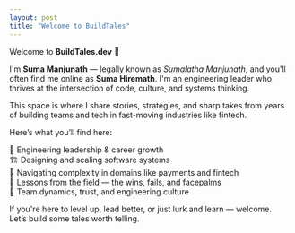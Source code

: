```yaml
---
layout: post
title: "Welcome to BuildTales"
---
```


Welcome to **BuildTales.dev** 👋

I'm **Suma Manjunath** — legally known as *Sumalatha Manjunath*, and you'll often find me online as **Suma Hiremath**. I'm an engineering leader who thrives at the intersection of code, culture, and systems thinking.

This space is where I share stories, strategies, and sharp takes from years of building teams and tech in fast-moving industries like fintech.

Here’s what you’ll find here:

🧭 Engineering leadership & career growth  
🏗️ Designing and scaling software systems  
💸 Navigating complexity in domains like payments and fintech  
🧪 Lessons from the field — the wins, fails, and facepalms  
🧬 Team dynamics, trust, and engineering culture

If you're here to level up, lead better, or just lurk and learn — welcome.  
Let’s build some tales worth telling.
